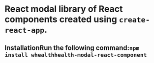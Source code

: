 # React modal library of React components created using `create-react-app`.

## InstallationRun the following command:`npm install whealthhealth-modal-react-component`
